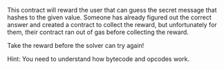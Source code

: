 This contract will reward the user that can guess the secret message that hashes to the given value. Someone has already figured out the correct answer and created a contract to collect the reward, but unfortunately for them, their contract ran out of gas before collecting the reward.

Take the reward before the solver can try again!

Hint: You need to understand how bytecode and opcodes work.